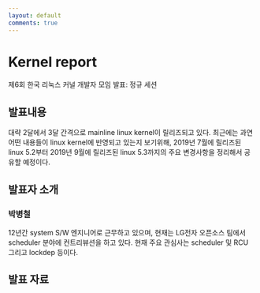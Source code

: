 ```yaml
---
layout: default
comments: true
---
```


# Kernel report
제6회 한국 리눅스 커널 개발자 모임 발표: 정규 세션

## 발표내용
대략 2달에서 3달 간격으로 mainline linux kernel이 릴리즈되고 있다.
최근에는 과연 어떤 내용들이 linux kernel에 반영되고 있는지 보기위해,
2019년 7월에 릴리즈된 linux 5.2부터 2019년 9월에 릴리즈된 linux
5.3까지의 주요 변경사항을 정리해서 공유할 예정이다.

## 발표자 소개

### 박병철
12년간 system S/W 엔지니어로 근무하고 있으며, 현재는 LG전자 오픈소스
팀에서 scheduler 분야에 컨트리뷰션을 하고 있다. 현재 주요 관심사는
scheduler 및 RCU 그리고 lockdep 등이다.

## 발표 자료
